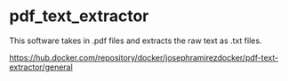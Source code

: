 # pdf_text_extractor
This software takes in .pdf files and extracts the raw text as .txt files.


https://hub.docker.com/repository/docker/josephramirezdocker/pdf-text-extractor/general
